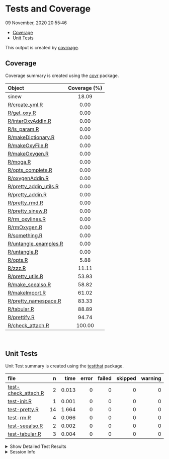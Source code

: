 Tests and Coverage
================
09 November, 2020 20:55:46

  - [Coverage](#coverage)
  - [Unit Tests](#unit-tests)

This output is created by
[covrpage](https://github.com/metrumresearchgroup/covrpage).

## Coverage

Coverage summary is created using the
[covr](https://github.com/r-lib/covr) package.

| Object                                                | Coverage (%) |
| :---------------------------------------------------- | :----------: |
| sinew                                                 |    18.09     |
| [R/create\_yml.R](../R/create_yml.R)                  |     0.00     |
| [R/get\_oxy.R](../R/get_oxy.R)                        |     0.00     |
| [R/interOxyAddIn.R](../R/interOxyAddIn.R)             |     0.00     |
| [R/ls\_param.R](../R/ls_param.R)                      |     0.00     |
| [R/makeDictionary.R](../R/makeDictionary.R)           |     0.00     |
| [R/makeOxyFile.R](../R/makeOxyFile.R)                 |     0.00     |
| [R/makeOxygen.R](../R/makeOxygen.R)                   |     0.00     |
| [R/moga.R](../R/moga.R)                               |     0.00     |
| [R/opts\_complete.R](../R/opts_complete.R)            |     0.00     |
| [R/oxygenAddin.R](../R/oxygenAddin.R)                 |     0.00     |
| [R/pretty\_addin\_utils.R](../R/pretty_addin_utils.R) |     0.00     |
| [R/pretty\_addin.R](../R/pretty_addin.R)              |     0.00     |
| [R/pretty\_rmd.R](../R/pretty_rmd.R)                  |     0.00     |
| [R/pretty\_sinew.R](../R/pretty_sinew.R)              |     0.00     |
| [R/rm\_oxylines.R](../R/rm_oxylines.R)                |     0.00     |
| [R/rmOxygen.R](../R/rmOxygen.R)                       |     0.00     |
| [R/something.R](../R/something.R)                     |     0.00     |
| [R/untangle\_examples.R](../R/untangle_examples.R)    |     0.00     |
| [R/untangle.R](../R/untangle.R)                       |     0.00     |
| [R/opts.R](../R/opts.R)                               |     5.88     |
| [R/zzz.R](../R/zzz.R)                                 |    11.11     |
| [R/pretty\_utils.R](../R/pretty_utils.R)              |    53.93     |
| [R/make\_seealso.R](../R/make_seealso.R)              |    58.82     |
| [R/makeImport.R](../R/makeImport.R)                   |    61.02     |
| [R/pretty\_namespace.R](../R/pretty_namespace.R)      |    83.33     |
| [R/tabular.R](../R/tabular.R)                         |    88.89     |
| [R/prettify.R](../R/prettify.R)                       |    94.74     |
| [R/check\_attach.R](../R/check_attach.R)              |    100.00    |

<br>

## Unit Tests

Unit Test summary is created using the
[testthat](https://github.com/r-lib/testthat) package.

| file                                                 |  n |  time | error | failed | skipped | warning |
| :--------------------------------------------------- | -: | ----: | ----: | -----: | ------: | ------: |
| [test-check\_attach.R](testthat/test-check_attach.R) |  2 | 0.013 |     0 |      0 |       0 |       0 |
| [test-init.R](testthat/test-init.R)                  |  1 | 0.001 |     0 |      0 |       0 |       0 |
| [test-pretty.R](testthat/test-pretty.R)              | 14 | 1.664 |     0 |      0 |       0 |       0 |
| [test-rm.R](testthat/test-rm.R)                      |  4 | 0.066 |     0 |      0 |       0 |       0 |
| [test-seealso.R](testthat/test-seealso.R)            |  2 | 0.002 |     0 |      0 |       0 |       0 |
| [test-tabular.R](testthat/test-tabular.R)            |  3 | 0.004 |     0 |      0 |       0 |       0 |

<details closed>

<summary> Show Detailed Test Results </summary>

| file                                                  | context       | test                                           | status | n |  time |
| :---------------------------------------------------- | :------------ | :--------------------------------------------- | :----- | -: | ----: |
| [test-check\_attach.R](testthat/test-check_attach.R#) | check\_attach | test check attach: already loaded              | PASS   | 1 | 0.012 |
| [test-check\_attach.R](testthat/test-check_attach.R#) | check\_attach | test check attach: not already loaded          | PASS   | 1 | 0.001 |
| [test-init.R](testthat/test-init.R#L6)                | init          | first test: dummy                              | PASS   | 1 | 0.001 |
| [test-pretty.R](testthat/test-pretty.R#L16)           | pretty        | switches: force                                | PASS   | 2 | 1.152 |
| [test-pretty.R](testthat/test-pretty.R#L27)           | pretty        | switches: ignore                               | PASS   | 1 | 0.222 |
| [test-pretty.R](testthat/test-pretty.R#)              | pretty        | setup files: length                            | PASS   | 1 | 0.001 |
| [test-pretty.R](testthat/test-pretty.R#)              | pretty        | setup files: class                             | PASS   | 1 | 0.001 |
| [test-pretty.R](testthat/test-pretty.R#)              | pretty        | setup files: names                             | PASS   | 1 | 0.001 |
| [test-pretty.R](testthat/test-pretty.R#)              | pretty        | setup file: length                             | PASS   | 1 | 0.000 |
| [test-pretty.R](testthat/test-pretty.R#)              | pretty        | setup file: class                              | PASS   | 1 | 0.001 |
| [test-pretty.R](testthat/test-pretty.R#)              | pretty        | setup file: names                              | PASS   | 1 | 0.001 |
| [test-pretty.R](testthat/test-pretty.R#)              | pretty        | setup text: length                             | PASS   | 1 | 0.001 |
| [test-pretty.R](testthat/test-pretty.R#)              | pretty        | setup text: class                              | PASS   | 1 | 0.001 |
| [test-pretty.R](testthat/test-pretty.R#)              | pretty        | setup text: names                              | PASS   | 1 | 0.001 |
| [test-pretty.R](testthat/test-pretty.R#L67_L69)       | pretty        | full text: txt                                 | PASS   | 1 | 0.095 |
| [test-pretty.R](testthat/test-pretty.R#L79_L81)       | pretty        | full file: file                                | PASS   | 1 | 0.187 |
| [test-rm.R](testthat/test-rm.R#L17_L20)               | remove oxygen | rm valid actions: no show file                 | PASS   | 1 | 0.005 |
| [test-rm.R](testthat/test-rm.R#L27_L30)               | remove oxygen | rm valid actions: show file                    | PASS   | 1 | 0.029 |
| [test-rm.R](testthat/test-rm.R#L48_L51)               | remove oxygen | rm invalid actions: extension                  | PASS   | 1 | 0.015 |
| [test-rm.R](testthat/test-rm.R#L57_L60)               | remove oxygen | rm invalid actions: path                       | PASS   | 1 | 0.017 |
| [test-seealso.R](testthat/test-seealso.R#)            | make seealso  | cutoff: less than cutoff                       | PASS   | 1 | 0.001 |
| [test-seealso.R](testthat/test-seealso.R#)            | make seealso  | no cutoff: no elements                         | PASS   | 1 | 0.001 |
| [test-tabular.R](testthat/test-tabular.R#)            | tabular       | convert dataframe to tabular header: length    | PASS   | 1 | 0.002 |
| [test-tabular.R](testthat/test-tabular.R#)            | tabular       | convert dataframe to tabular header: class     | PASS   | 1 | 0.001 |
| [test-tabular.R](testthat/test-tabular.R#)            | tabular       | convert dataframe to tabular no header: length | PASS   | 1 | 0.001 |

</details>

<details>

<summary> Session Info </summary>

| Field    | Value                               |
| :------- | :---------------------------------- |
| Version  | R version 3.6.3 (2020-02-29)        |
| Platform | x86\_64-apple-darwin15.6.0 (64-bit) |
| Running  | macOS Catalina 10.15.7              |
| Language | en\_US                              |
| Timezone | America/New\_York                   |

| Package  | Version |
| :------- | :------ |
| testthat | 2.3.2   |
| covr     | 3.5.0   |
| covrpage | 0.0.70  |

</details>

<!--- Final Status : pass --->

